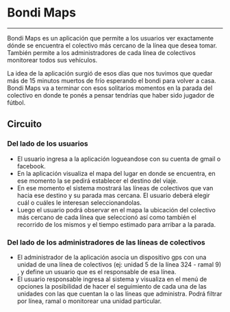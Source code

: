 # Bondi Maps
***

Bondi Maps es un aplicación que permite a los usuarios ver exactamente dónde se encuentra el colectivo más cercano de la línea que desea tomar. También permite a los administradores de cada línea de colectivos monitorear todos sus vehículos.

La idea de la aplicación surgió de esos días que nos tuvimos que quedar más de 15 minutos muertos de frío esperando el bondi para volver a casa. Bondi Maps va a terminar con esos solitarios momentos en la parada del colectivo en donde te ponés a pensar tendrías que haber sido jugador de fútbol.


## Circuito 

### Del lado de los usuarios

* El usuario ingresa a la aplicación logueandose con su cuenta de gmail o facebook.
* En la aplicación visualiza el mapa del lugar en donde se encuentra, en ese momento la se pedirá establecer el destino del viaje.
* En ese momento el sistema mostrará las líneas de colectivos que van hacia ese destino y su parada mas cercana. El usuario deberá elegir cuál o cuáles le interesan seleccionandolas.
* Luego el usuario podrá observar en el mapa la ubicación del colectivo más cercano de cada línea que seleccionó así como también el recorrido de los mismos y el tiempo estimado para arribar a la parada.


### Del lado de los administradores de las líneas de colectivos

* El administrador de la aplicación asocia un dispositivo gps con una unidad de una línea de colectivos (ej: unidad 5 de la línea 324 - ramal 9) , y define un usuario que es el responsable de esa línea.
* El usuario responsable ingresa al sistema y visualiza en el menú de opciones la posibilidad de hacer el seguimiento de cada una de las unidades con las que cuentan la o las líneas que administra. Podrá filtrar por línea, ramal o monitorear una unidad particular.
